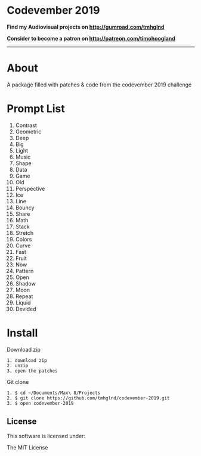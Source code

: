 # Codevember 2019

**Find my Audiovisual projects on http://gumroad.com/tmhglnd**

**Consider to become a patron on http://patreon.com/timohoogland**

---

# About

A package filled with patches & code from the codevember 2019 challenge

# Prompt List
1. Contrast
2. Geometric
3. Deep
4. Big
5. Light
6. Music
7. Shape
8. Data
9. Game
10. Old
11. Perspective
12. Ice
13. Line
14. Bouncy
15. Share
16. Math 
17. Stack
18. Stretch
19. Colors
20. Curve
21. Fast
22. Fruit
23. Now
24. Pattern
25. Open
26. Shadow
27. Moon
28. Repeat 
29. Liquid
30. Devided

# Install

Download zip
```
1. download zip
2. unzip
3. open the patches
```
Git clone
```
1. $ cd ~/Documents/Max\ 8/Projects
2. $ git clone https://github.com/tmhglnd/codevember-2019.git
3. $ open codevember-2019
```

## License

This software is licensed under:

The MIT License